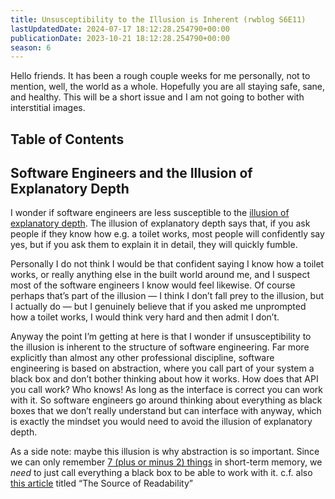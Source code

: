 ```yaml
---
title: Unsusceptibility to the Illusion is Inherent (rwblog S6E11)
lastUpdatedDate: 2024-07-17 18:12:28.254790+00:00
publicationDate: 2023-10-21 18:12:28.254790+00:00
season: 6
---
```


Hello friends. It has been a rough couple weeks for me personally, not to mention, well, the world as a whole. Hopefully you are all staying safe, sane, and healthy. This will be a short issue and I am not going to bother with interstitial images.

## Table of Contents

## Software Engineers and the Illusion of Explanatory Depth

I wonder if software engineers are less susceptible to the [illusion of explanatory depth](https://www.experimental-history.com/i/57359087/the-illusion-of-explanatory-depth). The illusion of explanatory depth says that, if you ask people if they know how e.g. a toilet works, most people will confidently say yes, but if you ask them to explain it in detail, they will quickly fumble.

Personally I do not think I would be that confident saying I know how a toilet works, or really anything else in the built world around me, and I suspect most of the software engineers I know would feel likewise. Of course perhaps that’s part of the illusion — I think I don’t fall prey to the illusion, but I actually do — but I genuinely believe that if you asked me unprompted how a toilet works, I would think very hard and then admit I don’t.

Anyway the point I’m getting at here is that I wonder if unsusceptibility to the illusion is inherent to the structure of software engineering. Far more explicitly than almost any other professional discipline, software engineering is based on abstraction, where you call part of your system a black box and don’t bother thinking about how it works. How does that API you call work? Who knows! As long as the interface is correct you can work with it. So software engineers go around thinking about everything as black boxes that we don’t really understand but can interface with anyway, which is exactly the mindset you would need to avoid the illusion of explanatory depth.

As a side note: maybe this illusion is why abstraction is so important. Since we can only remember [7 (plus or minus 2) things](https://en.wikipedia.org/wiki/The_Magical_Number_Seven,_Plus_or_Minus_Two) in short-term memory, we _need_ to just call everything a black box to be able to work with it. c.f. also [this article](https://loup-vaillant.fr/articles/source-of-readability) titled “The Source of Readability”
